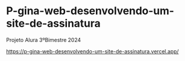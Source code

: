 # P-gina-web-desenvolvendo-um-site-de-assinatura
Projeto Alura 3ºBimestre 2024


https://p-gina-web-desenvolvendo-um-site-de-assinatura.vercel.app/
